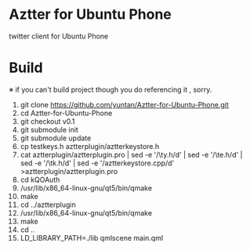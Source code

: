 Aztter for Ubuntu Phone
=======================

twitter client for Ubuntu Phone

# Build
※ if you can't build project though you do referencing it , sorry.

1. git clone https://github.com/yuntan/Aztter-for-Ubuntu-Phone.git
1. cd Aztter-for-Ubuntu-Phone
1. git checkout v0.1
1. git submodule init
1. git submodule update
1. cp testkeys.h aztterplugin/aztterkeystore.h
1. cat aztterplugin/aztterplugin.pro | sed -e '/\ty.h/d' | sed -e '/\te.h/d' | sed -e '/\tk.h/d' | sed -e '/aztterkeystore.cpp/d' >aztterplugin/aztterplugin.pro
1. cd kQOAuth
1. /usr/lib/x86_64-linux-gnu/qt5/bin/qmake
1. make
1. cd ../aztterplugin
1. /usr/lib/x86_64-linux-gnu/qt5/bin/qmake
1. make
1. cd ..
1. LD_LIBRARY_PATH=./lib qmlscene main.qml

